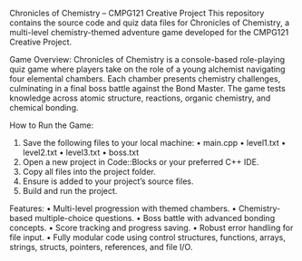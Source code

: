 Chronicles of Chemistry – CMPG121 Creative Project
This repository contains the source code and quiz data files for Chronicles of Chemistry, a multi-level chemistry-themed adventure game developed for the CMPG121 Creative Project.

Game Overview:
Chronicles of Chemistry is a console-based role-playing quiz game where players take on the role of a young alchemist navigating four elemental chambers. Each chamber presents chemistry challenges, culminating in a final boss battle against the Bond Master. The game tests knowledge across atomic structure, reactions, organic chemistry, and chemical bonding.

How to Run the Game:
1. 	Save the following files to your local machine:
• 	main.cpp
• 	level1.txt
• 	level2.txt
• 	level3.txt
• 	boss.txt
3. 	Open a new project in Code::Blocks or your preferred C++ IDE.
4. 	Copy all files into the project folder.
5. 	Ensure  is added to your project’s source files.
6. 	Build and run the project.

Features:
• 	Multi-level progression with themed chambers.
• 	Chemistry-based multiple-choice questions.
• 	Boss battle with advanced bonding concepts.
• 	Score tracking and progress saving.
• 	Robust error handling for file input.
• 	Fully modular code using control structures, functions, arrays, strings, structs, pointers, references, and file I/O.
